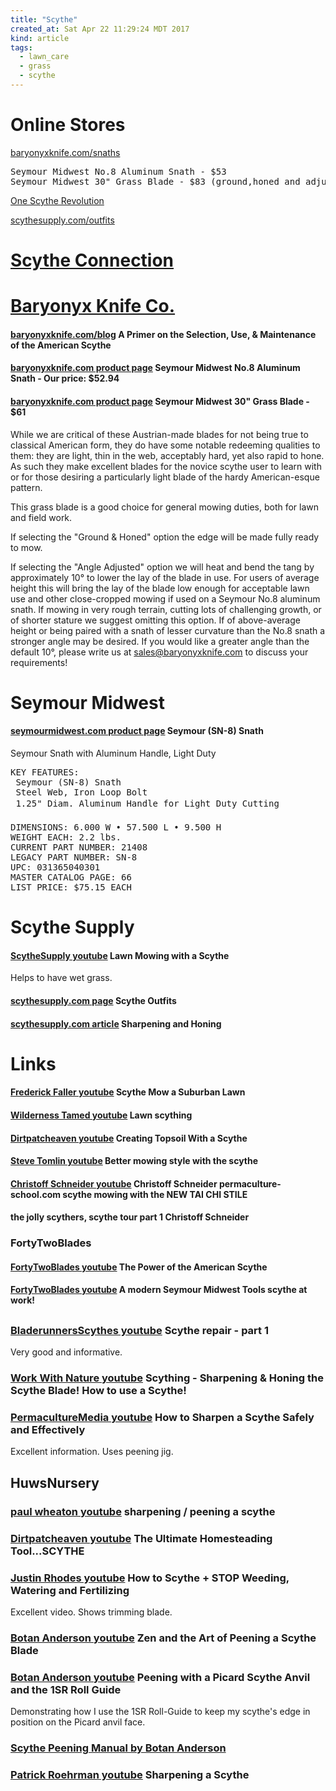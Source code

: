 ```yaml
---
title: "Scythe"
created_at: Sat Apr 22 11:29:24 MDT 2017
kind: article
tags:
  - lawn_care
  - grass
  - scythe
---
```


<h1>Online Stores</h1>

<a href="http://www.baryonyxknife.com/snaths.html" target="_blank">baryonyxknife.com/snaths</a>

<pre>
Seymour Midwest No.8 Aluminum Snath - $53
Seymour Midwest 30" Grass Blade - $83 (ground,honed and adjusted)
</pre>

<a href="https://onescytherevolution.com/index.html" target="_blank">One Scythe Revolution</a>

<a href="https://scythesupply.com/outfits.html" target="_blank">scythesupply.com/outfits</a>

<h1>
  <a href="http://scytheconnection.com/" target="_blank">Scythe Connection</a>
</h1>

<h1>
  <a href="http://www.baryonyxknife.com/" target="_blank">Baryonyx Knife Co.</a>
</h1>

<h4>
  <a href="http://site.baryonyxknife.com/blog/2014/08/10/a-primer-on-the-selection-use-maintenance-of-the-american-scythe/" target="_blank">baryonyxknife.com/blog</a>
  A Primer on the Selection, Use, & Maintenance of the American Scythe
</h4>

<h4>
  <a href="http://www.baryonyxknife.com/seminoalsn.html" target="_blank">baryonyxknife.com product page</a>
  Seymour Midwest No.8 Aluminum Snath - Our price: $52.94
</h4>

<h4>
  <a href="http://www.baryonyxknife.com/semi30grbl.html" target="_blank">baryonyxknife.com product page</a>
  Seymour Midwest 30" Grass Blade - $61
</h4>

While we are critical of these Austrian-made blades for not being true to
classical American form, they do have some notable redeeming qualities to
them: they are light, thin in the web, acceptably hard, yet also rapid
to hone. As such they make excellent blades for the novice scythe user
to learn with or for those desiring a particularly light blade of the
hardy American-esque pattern.

This grass blade is a good choice for general mowing duties, both for
lawn and field work.

If selecting the "Ground & Honed" option the edge will be made fully
ready to mow.

If selecting the "Angle Adjusted" option we will heat and bend the
tang by approximately 10° to lower the lay of the blade in use. For
users of average height this will bring the lay of the blade low enough
for acceptable lawn use and other close-cropped mowing if used on a
Seymour No.8 aluminum snath. If mowing in very rough terrain, cutting
lots of challenging growth, or of shorter stature we suggest omitting
this option. If of above-average height or being paired with a snath of
lesser curvature than the No.8 snath a stronger angle may be desired. If
you would like a greater angle than the default 10°, please write us
at sales@baryonyxknife.com to discuss your requirements!

<h1>
  Seymour Midwest
</h1>

<h4>
  <a href="http://seymourmidwest.com/en/21408" target="_blank">seymourmidwest.com product page</a>
  Seymour (SN-8) Snath
</h4>

Seymour Snath with Aluminum Handle, Light Duty

<pre>
KEY FEATURES:
 Seymour (SN-8) Snath
 Steel Web, Iron Loop Bolt
 1.25" Diam. Aluminum Handle for Light Duty Cutting
 
DIMENSIONS: 6.000 W • 57.500 L • 9.500 H
WEIGHT EACH: 2.2 lbs.
CURRENT PART NUMBER: 21408
LEGACY PART NUMBER: SN-8
UPC: 031365040301
MASTER CATALOG PAGE: 66
LIST PRICE: $75.15 EACH 
</pre>

<h1>
Scythe Supply
</h1>

<h4>
  <a href="https://www.youtube.com/watch?v=bXreEShJ1OI" target="_blank">ScytheSupply youtube</a>
  Lawn Mowing with a Scythe
</h4>

Helps to have wet grass.

<h4>
  <a href="https://scythesupply.com/outfits.html" target="_blank">scythesupply.com page</a>
  Scythe Outfits
</h4>

<h4>
  <a href="https://scythesupply.com/stones-and-sharpening.html" target="_blank">scythesupply.com article</a>
  Sharpening and Honing
</h4>

<h1>Links</h1>

<h4>
  <a href="https://www.youtube.com/watch?v=7NfYUEr996A" target="_blank">Frederick Faller youtube</a>
  Scythe Mow a Suburban Lawn
</h4>

<h4>
  <a href="https://www.youtube.com/watch?v=_fRkJvjBXrM" target="_blank">Wilderness Tamed youtube</a>
  Lawn scything
</h4>


<h4>
  <a href="https://www.youtube.com/watch?v=-OJEptDHTn8" target="_blank">Dirtpatcheaven youtube</a>
  Creating Topsoil With a Scythe
</h4>

<h4>
  <a href="https://www.youtube.com/watch?v=K_LVVui8o7g" target="_blank">Steve Tomlin youtube</a>
  Better mowing style with the scythe
</h4>

<h4>
  <a href="https://www.youtube.com/watch?v=njHsmhAEoq4" target="_blank">Christoff Schneider youtube</a>
  Christoff Schneider permaculture-school.com scythe mowing with the NEW TAI CHI STILE
</h4>

<h4>
<a href="" target="_blank"></a>

the jolly scythers, scythe tour part 1
Christoff Schneider
</h4>

<h3>
FortyTwoBlades
</h3>

<h4>
  <a href="https://www.youtube.com/watch?v=MZbwzYJAFlQ" target="_blank">FortyTwoBlades youtube</a>
  The Power of the American Scythe
</h4>

<h4>
  <a href="https://www.youtube.com/watch?v=osNiBdDbod4" target="_blank">FortyTwoBlades youtube</a>
  A modern Seymour Midwest Tools scythe at work!
</h4>

<h2>
<a href="" target="_blank"></a>
</h2>

<h3>
  <a href="https://www.youtube.com/watch?v=N2lJGx2MbY4" target="_blank">BladerunnersScythes youtube</a>
  Scythe repair - part 1
</h3>

Very good and informative.

<h3>
  <a href="https://www.youtube.com/watch?v=TSB98SEgdXY" target="_blank">Work With Nature youtube</a>
  Scything - Sharpening & Honing the Scythe Blade! How to use a Scythe!
</h3>

<h3>
  <a href="https://www.youtube.com/watch?v=SoHmVpqCoF4" target="_blank">PermacultureMedia youtube</a>
  How to Sharpen a Scythe Safely and Effectively
</h3>

Excellent information. Uses peening jig.

<h2>
  HuwsNursery
</h2>

<h3>
  <a href="https://www.youtube.com/watch?v=vn70UfJcULI" target="_blank">paul wheaton youtube</a>
  sharpening / peening a scythe
</h3>

<h3>
  <a href="https://www.youtube.com/watch?v=eij11T6H9d0" target="_blank">Dirtpatcheaven youtube</a>
  The Ultimate Homesteading Tool...SCYTHE
</h3>

<h3>
  <a href="https://www.youtube.com/watch?v=VVn1kiZnldQ" target="_blank">Justin Rhodes youtube</a>
  How to Scythe + STOP Weeding, Watering and Fertilizing
</h3>

Excellent video.  Shows trimming blade.

<h3>
  <a href="https://www.youtube.com/watch?v=4n81UaJ0vyw" target="_blank">Botan Anderson youtube</a>
  Zen and the Art of Peening a Scythe Blade
</h3>

<h3>
  <a href="https://www.youtube.com/watch?v=rLcg8wXxLfE" target="_blank">Botan Anderson youtube</a>
  Peening with a Picard Scythe Anvil and the 1SR Roll Guide
</h3>

Demonstrating how I use the 1SR Roll-Guide to keep my scythe's edge in position on the Picard anvil face.

<h3>
  <a href="https://www.scribd.com/doc/257046848/Scythe-Peening-Manual" target="_blank">Scythe Peening Manual by Botan Anderson</a>
</h3>


<h3>
<a href="" target="_blank"></a>

</h3>

<h3>
  <a href="https://www.youtube.com/watch?v=zpZF0yFopPY" target="_blank">Patrick Roehrman youtube</a>
  Sharpening a Scythe
</h3>


<!--
html boilerplate
<a href="" target="_blank"></a>
<a name=""></a>
<img src="" width="400px">
<ul>
  <li></li>
</ul>
<pre>
</pre>
<pre><code>
</code></pre>
<math xmlns='http://www.w3.org/1998/Math/MathML' display='block'>
</math>
-->
